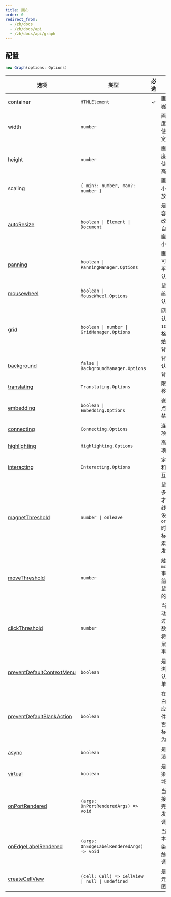```yaml
---
title: 画布
order: 0
redirect_from:
  - /zh/docs
  - /zh/docs/api
  - /zh/docs/api/graph
---
```


## 配置

```ts
new Graph(options: Options)
```

| 选项 | 类型 | 必选 | 描述 | 默认值 |
| --- | --- | :-: | --- | --- |
| container | `HTMLElement` | ✓ | 画布的容器。 |  |
| width | `number` |  | 画布宽度，默认使用容器宽度。 | - |
| height | `number` |  | 画布高度，默认使用容器高度。 | - |
| scaling | `{ min?: number, max?: number }` |  | 画布的最小最大缩放级别。 | `{ min: 0.01, max: 16 }` |
| [autoResize](/tutorial/basic/graph#画布大小) | `boolean \| Element \| Document` |  | 是否监听容器大小改变，并自动更新画布大小。 | `false` |
| [panning](/api/graph/panning) | `boolean \| PanningManager.Options` |  | 画布是否可以拖拽平移，默认禁用。 | `false` |
| [mousewheel](/api/graph/mousewheel) | `boolean \| MouseWheel.Options` |  | 鼠标滚轮缩放，默认禁用。 | `false` |
| [grid](/api/graph/grid) | `boolean \| number \| GridManager.Options` |  | 网格，默认使用 `10px` 的网格，但不绘制网格背景。 | `false` |
| [background](/api/graph/background) | `false \| BackgroundManager.Options` |  | 背景，默认不绘制背景。 | `false` |
| [translating](/api/interacting/interaction#移动范围) | `Translating.Options` |  | 限制节点移动。 | `{ restrict: false }` |
| [embedding](/api/interacting/interaction#组合) | `boolean \| Embedding.Options` |  | 嵌套节点，默认禁用。 | `false` |
| [connecting](/api/interacting/interaction#connecting) | `Connecting.Options` |  | 连线选项。 | `{ snap: false, ... }` |
| [highlighting](/api/interacting/interaction#高亮) | `Highlighting.Options` |  | 高亮选项。 | `{...}` |
| [interacting](/api/interacting/interaction#限制) | `Interacting.Options` |  | 定制节点和边的交互行为。 | `{ edgeLabelMovable: false }` |
| [magnetThreshold](/api/graph/view#magnetthreshold) | `number \| onleave` |  | 鼠标移动多少次后才触发连线，或者设置为 `onleave` 时表示鼠标移出元素时才触发连线。 | `0` |
| [moveThreshold](/api/graph/view#movethreshold) | `number` |  | 触发 `mousemove` 事件之前，允许鼠标移动的次数。 | `0` |
| [clickThreshold](/api/graph/view#clickthreshold) | `number` |  | 当鼠标移动次数超过指定的数字时，将不触发鼠标点击事件。 | `0` |
| [preventDefaultContextMenu](/api/graph/view#preventdefaultcontextmenu) | `boolean` |  | 是否禁用浏览器默认右键菜单。 | `true` |
| [preventDefaultBlankAction](/api/graph/view#preventdefaultblankaction) | `boolean` |  | 在画布空白位置响应鼠标事件时，是否禁用鼠标默认行为。 | `true` |
| [async](/api/graph/view#async) | `boolean` |  | 是否异步渲染 | `true` |
| [virtual](/api/graph/view#virtual) | `boolean` |  | 是否只渲染可视区域内容 | `false` |
| [onPortRendered](/api/graph/view#onportrendered) | `(args: OnPortRenderedArgs) => void` |  | 当某个连接桩渲染完成时触发的回调。 | - |
| [onEdgeLabelRendered](/api/graph/view#onedgelabelrendered) | `(args: OnEdgeLabelRenderedArgs) => void` |  | 当边的文本标签渲染完成时触发的回调。 | - |
| [createCellView](/api/graph/view#createcellview) | `(cell: Cell) => CellView \| null \| undefined` |  | 是自定义元素的视图。 | - |

